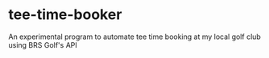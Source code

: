 # tee-time-booker
An experimental program to automate tee time booking at my local golf club using BRS Golf's API
